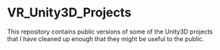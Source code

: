 # VR_Unity3D_Projects

This repository contains public versions of some of the Unity3D projects that I have cleaned up enough that they might be useful to the public.
